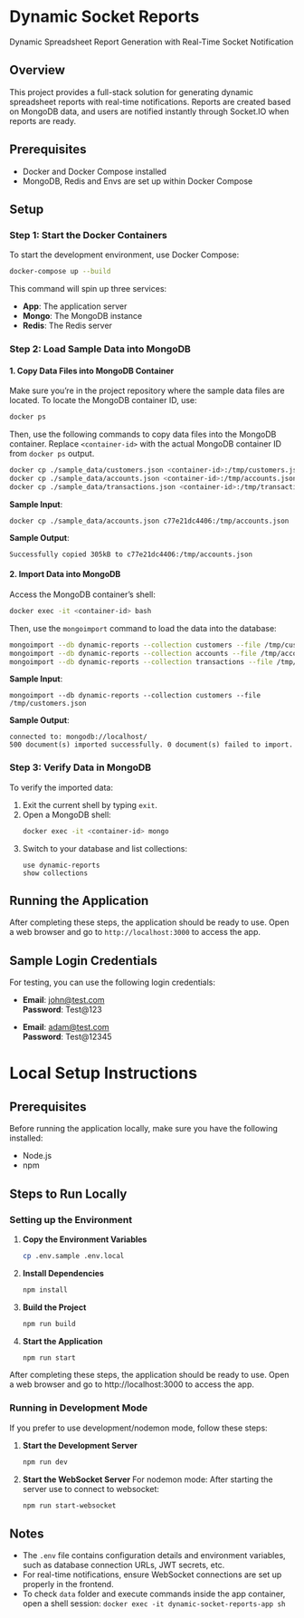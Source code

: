 # Dynamic Socket Reports

Dynamic Spreadsheet Report Generation with Real-Time Socket Notification

## Overview

This project provides a full-stack solution for generating dynamic spreadsheet reports with real-time notifications. Reports are created based on MongoDB data, and users are notified instantly through Socket.IO when reports are ready.

## Prerequisites

- Docker and Docker Compose installed
- MongoDB, Redis and Envs are set up within Docker Compose

## Setup

### Step 1: Start the Docker Containers

To start the development environment, use Docker Compose:
```bash
docker-compose up --build
```

This command will spin up three services:
- **App**: The application server
- **Mongo**: The MongoDB instance
- **Redis**: The Redis server

### Step 2: Load Sample Data into MongoDB

#### 1. Copy Data Files into MongoDB Container

Make sure you’re in the project repository where the sample data files are located. To locate the MongoDB container ID, use:
```bash
docker ps
```

Then, use the following commands to copy data files into the MongoDB container. Replace `<container-id>` with the actual MongoDB container ID from `docker ps` output.
```bash
docker cp ./sample_data/customers.json <container-id>:/tmp/customers.json
docker cp ./sample_data/accounts.json <container-id>:/tmp/accounts.json
docker cp ./sample_data/transactions.json <container-id>:/tmp/transactions.json
```

**Sample Input**:
```plaintext
docker cp ./sample_data/accounts.json c77e21dc4406:/tmp/accounts.json
```

**Sample Output**:
```plaintext
Successfully copied 305kB to c77e21dc4406:/tmp/accounts.json
```

#### 2. Import Data into MongoDB

Access the MongoDB container’s shell:
```bash
docker exec -it <container-id> bash
```

Then, use the `mongoimport` command to load the data into the database:
```bash
mongoimport --db dynamic-reports --collection customers --file /tmp/customers.json
mongoimport --db dynamic-reports --collection accounts --file /tmp/accounts.json
mongoimport --db dynamic-reports --collection transactions --file /tmp/transactions.json
```

**Sample Input**:
```plaintext
mongoimport --db dynamic-reports --collection customers --file /tmp/customers.json
```

**Sample Output**:
```plaintext
connected to: mongodb://localhost/
500 document(s) imported successfully. 0 document(s) failed to import.
```

### Step 3: Verify Data in MongoDB

To verify the imported data:
1. Exit the current shell by typing `exit`.
2. Open a MongoDB shell:
   ```bash
   docker exec -it <container-id> mongo
   ```
3. Switch to your database and list collections:
   ```plaintext
   use dynamic-reports
   show collections
   ```

## Running the Application

After completing these steps, the application should be ready to use. Open a web browser and go to `http://localhost:3000` to access the app.

## Sample Login Credentials

For testing, you can use the following login credentials:

- **Email**: john@test.com  
  **Password**: Test@123

- **Email**: adam@test.com  
  **Password**: Test@12345

# Local Setup Instructions

## Prerequisites
Before running the application locally, make sure you have the following installed:
- Node.js
- npm

## Steps to Run Locally

### Setting up the Environment

1. **Copy the Environment Variables**
   ```bash
   cp .env.sample .env.local
   ```

2. **Install Dependencies**
   ```bash
   npm install
   ```

3. **Build the Project**
   ```bash
   npm run build
   ```

4. **Start the Application**
   ```bash
   npm run start
   ```

After completing these steps, the application should be ready to use. Open a web browser and go to http://localhost:3000 to access the app.

### Running in Development Mode

If you prefer to use development/nodemon mode, follow these steps:

1. **Start the Development Server**
   ```bash
   npm run dev
   ```

2. **Start the WebSocket Server**
  For nodemon mode: After starting the server use to connect to websocket:
   ```bash
   npm run start-websocket
   ```

## Notes

- The `.env` file contains configuration details and environment variables, such as database connection URLs, JWT secrets, etc.
- For real-time notifications, ensure WebSocket connections are set up properly in the frontend.
- To check `data` folder and execute commands inside the app container, open a shell session:
`docker exec -it dynamic-socket-reports-app sh`
